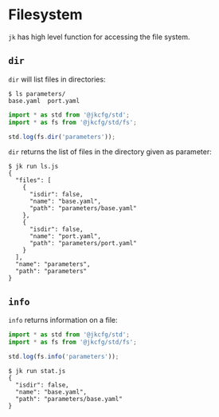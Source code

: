 # Filesystem

`jk` has high level function for accessing the file system.

## `dir`

`dir` will list files in directories:

```console
$ ls parameters/
base.yaml  port.yaml
```

```js
import * as std from '@jkcfg/std';
import * as fs from '@jkcfg/std/fs';

std.log(fs.dir('parameters'));
```

`dir` returns the list of files in the directory given as parameter:

```console
$ jk run ls.js
{
  "files": [
    {
      "isdir": false,
      "name": "base.yaml",
      "path": "parameters/base.yaml"
    },
    {
      "isdir": false,
      "name": "port.yaml",
      "path": "parameters/port.yaml"
    }
  ],
  "name": "parameters",
  "path": "parameters"
}
```

## `info`

`info` returns information on a file:

```js
import * as std from '@jkcfg/std';
import * as fs from '@jkcfg/std/fs';

std.log(fs.info('parameters'));
```

```console
$ jk run stat.js
{
  "isdir": false,
  "name": "base.yaml",
  "path": "parameters/base.yaml"
}
